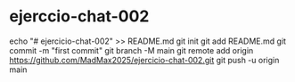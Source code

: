 # ejerccio-chat-002
echo "# ejercicio-chat-002" >> README.md
git init
git add README.md
git commit -m "first commit"
git branch -M main
git remote add origin https://github.com/MadMax2025/ejercicio-chat-002.git
git push -u origin main
